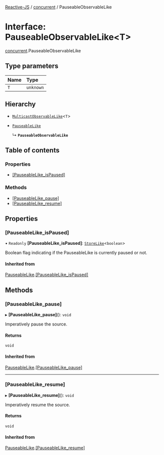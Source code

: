 [Reactive-JS](../README.md) / [concurrent](../modules/concurrent.md) / PauseableObservableLike

# Interface: PauseableObservableLike<T\>

[concurrent](../modules/concurrent.md).PauseableObservableLike

## Type parameters

| Name | Type |
| :------ | :------ |
| `T` | `unknown` |

## Hierarchy

- [`MulticastObservableLike`](concurrent.MulticastObservableLike.md)<`T`\>

- [`PauseableLike`](rx.PauseableLike.md)

  ↳ **`PauseableObservableLike`**

## Table of contents

### Properties

- [[PauseableLike\_isPaused]](concurrent.PauseableObservableLike.md#[pauseablelike_ispaused])

### Methods

- [[PauseableLike\_pause]](concurrent.PauseableObservableLike.md#[pauseablelike_pause])
- [[PauseableLike\_resume]](concurrent.PauseableObservableLike.md#[pauseablelike_resume])

## Properties

### [PauseableLike\_isPaused]

• `Readonly` **[PauseableLike\_isPaused]**: [`StoreLike`](rx.StoreLike.md)<`boolean`\>

Boolean flag indicating if the PauseableLike is currently paused or not.

#### Inherited from

[PauseableLike](rx.PauseableLike.md).[[PauseableLike_isPaused]](rx.PauseableLike.md#[pauseablelike_ispaused])

## Methods

### [PauseableLike\_pause]

▸ **[PauseableLike_pause]**(): `void`

Imperatively pause the source.

#### Returns

`void`

#### Inherited from

[PauseableLike](rx.PauseableLike.md).[[PauseableLike_pause]](rx.PauseableLike.md#[pauseablelike_pause])

___

### [PauseableLike\_resume]

▸ **[PauseableLike_resume]**(): `void`

Imperatively resume the source.

#### Returns

`void`

#### Inherited from

[PauseableLike](rx.PauseableLike.md).[[PauseableLike_resume]](rx.PauseableLike.md#[pauseablelike_resume])
